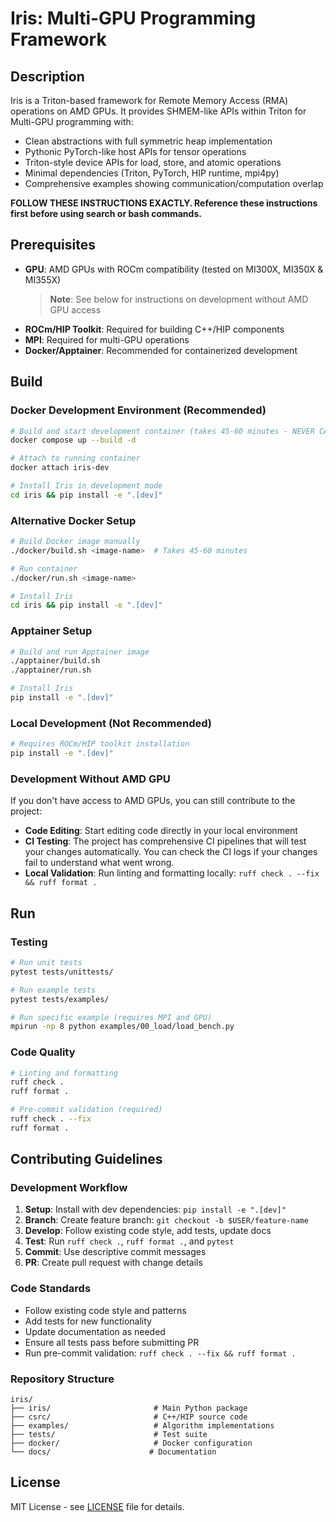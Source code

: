 # Iris: Multi-GPU Programming Framework

## Description

Iris is a Triton-based framework for Remote Memory Access (RMA) operations on AMD GPUs. It provides SHMEM-like APIs within Triton for Multi-GPU programming with:

- Clean abstractions with full symmetric heap implementation
- Pythonic PyTorch-like host APIs for tensor operations  
- Triton-style device APIs for load, store, and atomic operations
- Minimal dependencies (Triton, PyTorch, HIP runtime, mpi4py)
- Comprehensive examples showing communication/computation overlap

**FOLLOW THESE INSTRUCTIONS EXACTLY. Reference these instructions first before using search or bash commands.**

## Prerequisites

- **GPU**: AMD GPUs with ROCm compatibility (tested on MI300X, MI350X & MI355X)
  > **Note**: See below for instructions on development without AMD GPU access
- **ROCm/HIP Toolkit**: Required for building C++/HIP components
- **MPI**: Required for multi-GPU operations
- **Docker/Apptainer**: Recommended for containerized development

## Build

### Docker Development Environment (Recommended)
```bash
# Build and start development container (takes 45-60 minutes - NEVER CANCEL)
docker compose up --build -d

# Attach to running container
docker attach iris-dev

# Install Iris in development mode
cd iris && pip install -e ".[dev]"
```

### Alternative Docker Setup
```bash
# Build Docker image manually
./docker/build.sh <image-name>  # Takes 45-60 minutes

# Run container
./docker/run.sh <image-name>

# Install Iris
cd iris && pip install -e ".[dev]"
```

### Apptainer Setup
```bash
# Build and run Apptainer image
./apptainer/build.sh
./apptainer/run.sh

# Install Iris
pip install -e ".[dev]"
```

### Local Development (Not Recommended)
```bash
# Requires ROCm/HIP toolkit installation
pip install -e ".[dev]"
```

### Development Without AMD GPU
If you don't have access to AMD GPUs, you can still contribute to the project:
- **Code Editing**: Start editing code directly in your local environment
- **CI Testing**: The project has comprehensive CI pipelines that will test your changes automatically. You can check the CI logs if your changes fail to understand what went wrong.
- **Local Validation**: Run linting and formatting locally: `ruff check . --fix && ruff format .`

## Run

### Testing
```bash
# Run unit tests
pytest tests/unittests/

# Run example tests  
pytest tests/examples/

# Run specific example (requires MPI and GPU)
mpirun -np 8 python examples/00_load/load_bench.py
```

### Code Quality
```bash
# Linting and formatting
ruff check .
ruff format .

# Pre-commit validation (required)
ruff check . --fix
ruff format .
```

## Contributing Guidelines

### Development Workflow
1. **Setup**: Install with dev dependencies: `pip install -e ".[dev]"`
2. **Branch**: Create feature branch: `git checkout -b $USER/feature-name`
3. **Develop**: Follow existing code style, add tests, update docs
4. **Test**: Run `ruff check .`, `ruff format .`, and `pytest`
5. **Commit**: Use descriptive commit messages
6. **PR**: Create pull request with change details

### Code Standards
- Follow existing code style and patterns
- Add tests for new functionality
- Update documentation as needed
- Ensure all tests pass before submitting PR
- Run pre-commit validation: `ruff check . --fix && ruff format .`

### Repository Structure
```
iris/
├── iris/                       # Main Python package
├── csrc/                       # C++/HIP source code
├── examples/                   # Algorithm implementations
├── tests/                      # Test suite
├── docker/                     # Docker configuration
└── docs/                      # Documentation
```

## License

MIT License - see [LICENSE](LICENSE) file for details.
